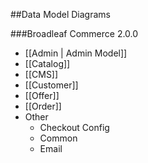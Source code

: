 ##Data Model Diagrams

###Broadleaf Commerce 2.0.0

- [[Admin | Admin Model]]
- [[Catalog]]
- [[CMS]]
- [[Customer]]
- [[Offer]]
- [[Order]]
- Other
	- Checkout Config
	- Common
	- Email